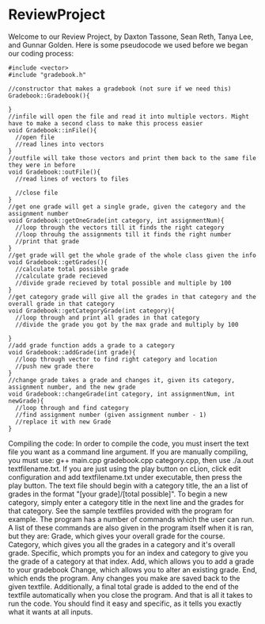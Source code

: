 # ReviewProject
Welcome to our Review Project, by Daxton Tassone, Sean Reth, Tanya Lee, and Gunnar Golden. Here is some pseudocode we used before we began our coding process:
```#include <iostream>
#include <vector>
#include "gradebook.h"

//constructor that makes a gradebook (not sure if we need this)
Gradebook::Gradebook(){

}
//infile will open the file and read it into multiple vectors. Might have to make a second class to make this process easier
void Gradebook::inFile(){
  //open file
  //read lines into vectors
}
//outfile will take those vectors and print them back to the same file they were in before
void Gradebook::outFile(){
  //read lines of vectors to files
  
  //close file
}
//get one grade will get a single grade, given the category and the assignment number
void Gradebook::getOneGrade(int category, int assignmentNum){
  //loop through the vectors till it finds the right category
  //loop throuhg the assignments till it finds the right number
  //print that grade
}
//get grade will get the whole grade of the whole class given the info
void Gradebook::getGrades(){
  //calculate total possible grade
  //calculate grade recieved
  //divide grade recieved by total possible and multiple by 100
}
//get category grade will give all the grades in that category and the overall grade in that category
void Gradebook::getCategoryGrade(int category){
  //loop through and print all grades in that category
  //divide the grade you got by the max grade and multiply by 100

}
//add grade function adds a grade to a category
void Gradebook::addGrade(int grade){
  //loop through vector to find right category and location
  //push new grade there
}
//change grade takes a grade and changes it, given its category, assignment number, and the new grade
void Gradebook::changeGrade(int category, int assignmentNum, int newGrade){
  //loop through and find category
  //find assignment number (given assignment number - 1)
  //replace it with new Grade
}
```
Compiling the code:
In order to compile the code, you must insert the text file you want as a command line argument. If you are manually compiling, you must use:
g++ main.cpp gradebook.cpp category.cpp, then use ./a.out textfilename.txt. If you are just using the play button on cLion, click edit configuration and add
textfilename.txt under executable, then press the play button. The text file should begin with a category title, the an a list of grades in the format "[your grade]/[total possible]".
To begin a new category, simply enter a category title in the next line and the grades for that category. See the sample textfiles provided with the program for example.
The program has a number of commands which the user can run. A list of these commands are also given in the program itself when it is ran, but they are:
Grade, which gives your overall grade for the course.
Category, which gives you all the grades in a category and it's overall grade.
Specific, which prompts you for an index and category to give you the grade of a category at that index.
Add, which allows you to add a grade to your gradebook
Change, which allows you to alter an existing grade.
End, which ends the program.
Any changes you make are saved back to the given textfile. Additionally, a final total grade is added to the end of the textfile automatically when you close the program.
And that is all it takes to run the code. You should find it easy and specific, as  it tells you exactly what it wants at all inputs. 
